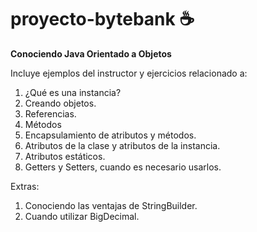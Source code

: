 # proyecto-bytebank ☕

**Conociendo Java Orientado a Objetos**

Incluye ejemplos del instructor y ejercicios relacionado a:
1. ¿Qué es una instancia?
2. Creando objetos.
3. Referencias.
4. Métodos
5. Encapsulamiento de atributos y métodos.
6. Atributos de la clase y atributos de la instancia.
7. Atributos estáticos.
8. Getters y Setters, cuando es necesario usarlos.

Extras:

1. Conociendo las ventajas de StringBuilder.
2. Cuando utilizar BigDecimal.
